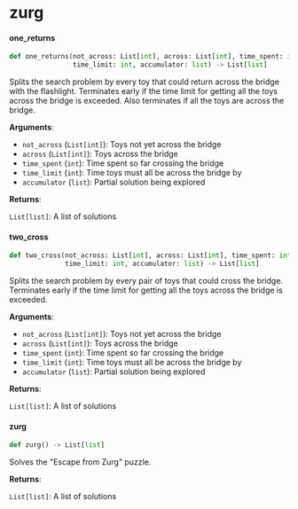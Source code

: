 <a id="zurg"></a>

# zurg

<a id="zurg.one_returns"></a>

#### one\_returns

```python
def one_returns(not_across: List[int], across: List[int], time_spent: int,
                time_limit: int, accumulator: list) -> List[list]
```

Splits the search problem by every toy that could return across the bridge with the flashlight. Terminates early if the time limit for getting all the toys across the bridge is exceeded. Also terminates if all the toys are across the bridge.

**Arguments**:

- `not_across` (`List[int]`): Toys not yet across the bridge
- `across` (`List[int]`): Toys across the bridge
- `time_spent` (`int`): Time spent so far crossing the bridge
- `time_limit` (`int`): Time toys must all be across the bridge by
- `accumulator` (`list`): Partial solution being explored

**Returns**:

`List[list]`: A list of solutions

<a id="zurg.two_cross"></a>

#### two\_cross

```python
def two_cross(not_across: List[int], across: List[int], time_spent: int,
              time_limit: int, accumulator: list) -> List[list]
```

Splits the search problem by every pair of toys that could cross the bridge. Terminates early if the time limit for getting all the toys across the bridge is exceeded.

**Arguments**:

- `not_across` (`List[int]`): Toys not yet across the bridge
- `across` (`List[int]`): Toys across the bridge
- `time_spent` (`int`): Time spent so far crossing the bridge
- `time_limit` (`int`): Time toys must all be across the bridge by
- `accumulator` (`list`): Partial solution being explored

**Returns**:

`List[list]`: A list of solutions

<a id="zurg.zurg"></a>

#### zurg

```python
def zurg() -> List[list]
```

Solves the "Escape from Zurg" puzzle.

**Returns**:

`List[list]`: A list of solutions

